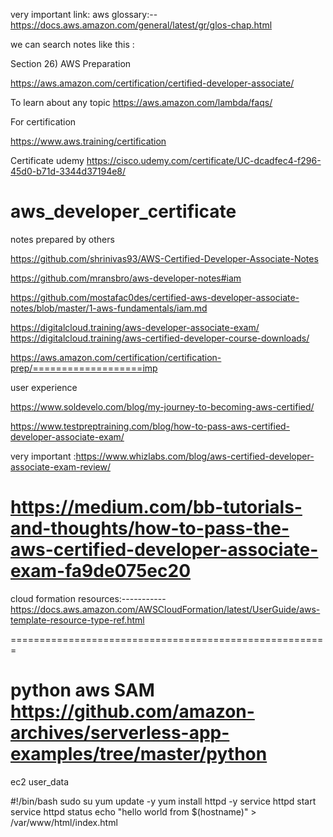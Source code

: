 
very important link:
aws glossary:--
https://docs.aws.amazon.com/general/latest/gr/glos-chap.html

we can search notes like this :

Section 26)  AWS Preparation

https://aws.amazon.com/certification/certified-developer-associate/

To learn about any topic
https://aws.amazon.com/lambda/faqs/


For certification

https://www.aws.training/certification

Certificate udemy
https://cisco.udemy.com/certificate/UC-dcadfec4-f296-45d0-b71d-3344d37194e8/



# aws_developer_certificate
notes prepared by others

https://github.com/shrinivas93/AWS-Certified-Developer-Associate-Notes

https://github.com/mransbro/aws-developer-notes#iam

https://github.com/mostafac0des/certified-aws-developer-associate-notes/blob/master/1-aws-fundamentals/iam.md

https://digitalcloud.training/aws-developer-associate-exam/
https://digitalcloud.training/aws-certified-developer-course-downloads/


https://aws.amazon.com/certification/certification-prep/===================imp


user experience

https://www.soldevelo.com/blog/my-journey-to-becoming-aws-certified/

https://www.testpreptraining.com/blog/how-to-pass-aws-certified-developer-associate-exam/

very important :https://www.whizlabs.com/blog/aws-certified-developer-associate-exam-review/

https://medium.com/bb-tutorials-and-thoughts/how-to-pass-the-aws-certified-developer-associate-exam-fa9de075ec20
====================

cloud formation resources:-----------
https://docs.aws.amazon.com/AWSCloudFormation/latest/UserGuide/aws-template-resource-type-ref.html

=======================================================

python aws SAM
https://github.com/amazon-archives/serverless-app-examples/tree/master/python
=============================

ec2 user_data

#!/bin/bash
sudo su
yum update -y
yum install httpd -y 
service httpd start
service httpd status
echo "hello world from $(hostname)" > /var/www/html/index.html
